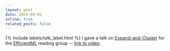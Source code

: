 ```yaml
---
layout: post
date: 2024-09-02 
inline: true
related_posts: false
---
```


{% include labels/talk_label.html %}
I gave a talk on [Expand-and-Cluster](https://proceedings.mlr.press/v235/martinelli24a.html) for the [EfficientML](https://sites.google.com/view/efficientml) reading group -- [link to video](https://www.youtube.com/watch?v=fqKoM4rkYX8).